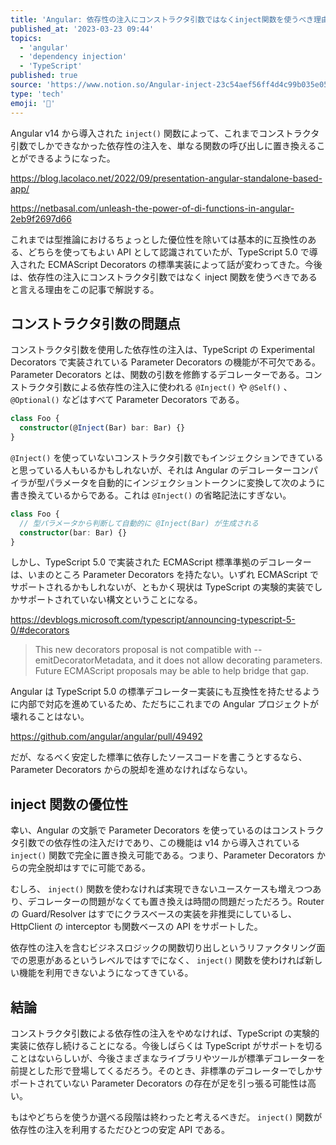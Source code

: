 ```yaml
---
title: 'Angular: 依存性の注入にコンストラクタ引数ではなくinject関数を使うべき理由'
published_at: '2023-03-23 09:44'
topics:
  - 'angular'
  - 'dependency injection'
  - 'TypeScript'
published: true
source: 'https://www.notion.so/Angular-inject-23c54aef56ff4d4c99b035e052b80056'
type: 'tech'
emoji: '📝'
---
```


Angular v14 から導入された `inject()` 関数によって、これまでコンストラクタ引数でしかできなかった依存性の注入を、単なる関数の呼び出しに置き換えることができるようになった。

https://blog.lacolaco.net/2022/09/presentation-angular-standalone-based-app/

https://netbasal.com/unleash-the-power-of-di-functions-in-angular-2eb9f2697d66

これまでは型推論におけるちょっとした優位性を除いては基本的に互換性のある、どちらを使ってもよい API として認識されていたが、TypeScript 5.0 で導入された ECMAScript Decorators の標準実装によって話が変わってきた。今後は、依存性の注入にコンストラクタ引数ではなく inject 関数を使うべきであると言える理由をこの記事で解説する。

## コンストラクタ引数の問題点

コンストラクタ引数を使用した依存性の注入は、TypeScript の Experimental Decorators で実装されている Parameter Decorators の機能が不可欠である。Parameter Decorators とは、関数の引数を修飾するデコレーターである。コンストラクタ引数による依存性の注入に使われる `@Inject()` や `@Self()` 、 `@Optional()` などはすべて Parameter Decorators である。

```typescript
class Foo {
  constructor(@Inject(Bar) bar: Bar) {}
}
```

`@Inject()` を使っていないコンストラクタ引数でもインジェクションできていると思っている人もいるかもしれないが、それは Angular のデコレーターコンパイラが型パラメータを自動的にインジェクショントークンに変換して次のように書き換えているからである。これは `@Inject()` の省略記法にすぎない。

```typescript
class Foo {
  // 型パラメータから判断して自動的に @Inject(Bar) が生成される
  constructor(bar: Bar) {}
}
```

しかし、TypeScript 5.0 で実装された ECMAScript 標準準拠のデコレーターは、いまのところ Parameter Decorators を持たない。いずれ ECMAScript でサポートされるかもしれないが、ともかく現状は TypeScript の実験的実装でしかサポートされていない構文ということになる。

https://devblogs.microsoft.com/typescript/announcing-typescript-5-0/#decorators

> This new decorators proposal is not compatible with --emitDecoratorMetadata, and it does not allow decorating parameters. Future ECMAScript proposals may be able to help bridge that gap.

Angular は TypeScript 5.0 の標準デコレーター実装にも互換性を持たせるように内部で対応を進めているため、ただちにこれまでの Angular プロジェクトが壊れることはない。

https://github.com/angular/angular/pull/49492

だが、なるべく安定した標準に依存したソースコードを書こうとするなら、Parameter Decorators からの脱却を進めなければならない。

## inject 関数の優位性

幸い、Angular の文脈で Parameter Decorators を使っているのはコンストラクタ引数での依存性の注入だけであり、この機能は v14 から導入されている `inject()` 関数で完全に置き換え可能である。つまり、Parameter Decorators からの完全脱却はすでに可能である。

むしろ、 `inject()` 関数を使わなければ実現できないユースケースも増えつつあり、デコレーターの問題がなくても置き換えは時間の問題だっただろう。Router の Guard/Resolver はすでにクラスベースの実装を非推奨にしているし、HttpClient の interceptor も関数ベースの API をサポートした。

依存性の注入を含むビジネスロジックの関数切り出しというリファクタリング面での恩恵があるというレベルではすでになく、 `inject()` 関数を使わければ新しい機能を利用できないようになってきている。

## 結論

コンストラクタ引数による依存性の注入をやめなければ、TypeScript の実験的実装に依存し続けることになる。今後しばらくは TypeScript がサポートを切ることはないらしいが、今後さまざまなライブラリやツールが標準デコレーターを前提とした形で登場してくるだろう。そのとき、非標準のデコレーターでしかサポートされていない Parameter Decorators の存在が足を引っ張る可能性は高い。

もはやどちらを使うか選べる段階は終わったと考えるべきだ。 `inject()` 関数が依存性の注入を利用するただひとつの安定 API である。

